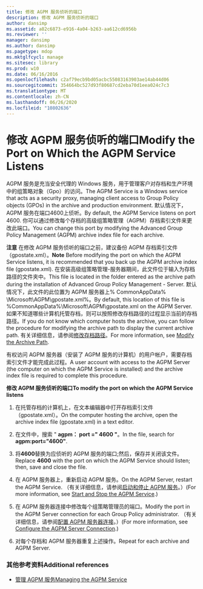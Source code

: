 ```yaml
---
title: 修改 AGPM 服务侦听的端口
description: 修改 AGPM 服务侦听的端口
author: dansimp
ms.assetid: a82c6873-e916-4a04-b263-aa612cd6956b
ms.reviewer: ''
manager: dansimp
ms.author: dansimp
ms.pagetype: mdop
ms.mktglfcycl: manage
ms.sitesec: library
ms.prod: w10
ms.date: 06/16/2016
ms.openlocfilehash: c2af79ecb9bd05acbc55083163903ae14ab44d06
ms.sourcegitcommit: 354664bc527d93f80687cd2eba70d1eea024c7c3
ms.translationtype: MT
ms.contentlocale: zh-CN
ms.lasthandoff: 06/26/2020
ms.locfileid: "10802636"
---
```

# <span data-ttu-id="9e63f-103">修改 AGPM 服务侦听的端口</span><span class="sxs-lookup"><span data-stu-id="9e63f-103">Modify the Port on Which the AGPM Service Listens</span></span>


<span data-ttu-id="9e63f-104">AGPM 服务是充当安全代理的 Windows 服务，用于管理客户对存档和生产环境中的组策略对象（Gpo）的访问。</span><span class="sxs-lookup"><span data-stu-id="9e63f-104">The AGPM Service is a Windows service that acts as a security proxy, managing client access to Group Policy objects (GPOs) in the archive and production environment.</span></span> <span data-ttu-id="9e63f-105">默认情况下，AGPM 服务在端口4600上侦听。</span><span class="sxs-lookup"><span data-stu-id="9e63f-105">By default, the AGPM Service listens on port 4600.</span></span> <span data-ttu-id="9e63f-106">你可以通过修改每个存档的高级组策略管理（AGPM）存档索引文件来更改此端口。</span><span class="sxs-lookup"><span data-stu-id="9e63f-106">You can change this port by modifying the Advanced Group Policy Management (AGPM) archive index file for each archive.</span></span>

<span data-ttu-id="9e63f-107">**注意** 在修改 AGPM 服务侦听的端口之前，建议备份 AGPM 存档索引文件（gpostate.xml）。</span><span class="sxs-lookup"><span data-stu-id="9e63f-107">**Note** Before modifying the port on which the AGPM Service listens, it is recommended that you back up the AGPM archive index file (gpostate.xml).</span></span> <span data-ttu-id="9e63f-108">在安装高级组策略管理-服务器期间，此文件位于输入为存档路径的文件夹中。</span><span class="sxs-lookup"><span data-stu-id="9e63f-108">This file is located in the folder entered as the archive path during the installation of Advanced Group Policy Management - Server.</span></span> <span data-ttu-id="9e63f-109">默认情况下，此文件的此位置为 AGPM 服务器上% CommonAppData% \\Microsoft\\AGPM\\gpostate.xml%。</span><span class="sxs-lookup"><span data-stu-id="9e63f-109">By default, this location of this file is %CommonAppData%\\Microsoft\\AGPM\\gpostate.xml on the AGPM Server.</span></span> <span data-ttu-id="9e63f-110">如果不知道哪些计算机托管存档，则可以按照修改存档路径的过程显示当前的存档路径。</span><span class="sxs-lookup"><span data-stu-id="9e63f-110">If you do not know which computer hosts the archive, you can follow the procedure for modifying the archive path to display the current archive path.</span></span> <span data-ttu-id="9e63f-111">有关详细信息，请参阅[修改存档路径](modify-the-archive-path.md)。</span><span class="sxs-lookup"><span data-stu-id="9e63f-111">For more information, see [Modify the Archive Path](modify-the-archive-path.md).</span></span>

 

<span data-ttu-id="9e63f-112">有权访问 AGPM 服务器（安装了 AGPM 服务的计算机）的用户帐户，需要存档索引文件才能完成此过程。</span><span class="sxs-lookup"><span data-stu-id="9e63f-112">A user account with access to the AGPM Server (the computer on which the AGPM Service is installed) and the archive index file is required to complete this procedure.</span></span>

**<span data-ttu-id="9e63f-113">修改 AGPM 服务侦听的端口</span><span class="sxs-lookup"><span data-stu-id="9e63f-113">To modify the port on which the AGPM Service listens</span></span>**

1.  <span data-ttu-id="9e63f-114">在托管存档的计算机上，在文本编辑器中打开存档索引文件（gpostate.xml）。</span><span class="sxs-lookup"><span data-stu-id="9e63f-114">On the computer hosting the archive, open the archive index file (gpostate.xml) in a text editor.</span></span>

2.  <span data-ttu-id="9e63f-115">在文件中，搜索 " **agpm： port =" 4600 "**。</span><span class="sxs-lookup"><span data-stu-id="9e63f-115">In the file, search for **agpm:port="4600"**.</span></span>

3.  <span data-ttu-id="9e63f-116">将**4600**替换为应侦听的 AGPM 服务的端口;然后，保存并关闭该文件。</span><span class="sxs-lookup"><span data-stu-id="9e63f-116">Replace **4600** with the port on which the AGPM Service should listen; then, save and close the file.</span></span>

4.  <span data-ttu-id="9e63f-117">在 AGPM 服务器上，重新启动 AGPM 服务。</span><span class="sxs-lookup"><span data-stu-id="9e63f-117">On the AGPM Server, restart the AGPM Service.</span></span> <span data-ttu-id="9e63f-118">（有关详细信息，请参阅[启动和停止 AGPM 服务](start-and-stop-the-agpm-service.md)。）</span><span class="sxs-lookup"><span data-stu-id="9e63f-118">(For more information, see [Start and Stop the AGPM Service](start-and-stop-the-agpm-service.md).)</span></span>

5.  <span data-ttu-id="9e63f-119">在 AGPM 服务器连接中修改每个组策略管理员的端口。</span><span class="sxs-lookup"><span data-stu-id="9e63f-119">Modify the port in the AGPM Server connection for each Group Policy administrator.</span></span> <span data-ttu-id="9e63f-120">（有关详细信息，请参阅[配置 AGPM 服务器连接](configure-the-agpm-server-connection.md)。）</span><span class="sxs-lookup"><span data-stu-id="9e63f-120">(For more information, see [Configure the AGPM Server Connection](configure-the-agpm-server-connection.md).)</span></span>

6.  <span data-ttu-id="9e63f-121">对每个存档和 AGPM 服务器重复上述操作。</span><span class="sxs-lookup"><span data-stu-id="9e63f-121">Repeat for each archive and AGPM Server.</span></span>

### <span data-ttu-id="9e63f-122">其他参考资料</span><span class="sxs-lookup"><span data-stu-id="9e63f-122">Additional references</span></span>

-   [<span data-ttu-id="9e63f-123">管理 AGPM 服务</span><span class="sxs-lookup"><span data-stu-id="9e63f-123">Managing the AGPM Service</span></span>](managing-the-agpm-service.md)

 

 





